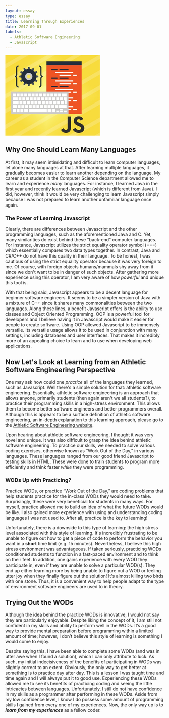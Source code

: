 ```yaml
---
layout: essay
type: essay
title: Learning Through Experiences
date: 2017-09-01
labels:
  - Athletic Software Engineering
  - Javascript
---
```


<img class="ui medium left floated rounded image" width="300" src="../images/javascript.png">

## Why One Should Learn Many Languages

At first, it may seem intimidating and difficult to learn computer languages, let alone many languages at that. After learning multiple languages, it gradually becomes easier to learn another depending on the language. My career as a student in the Computer Science department allowed me to learn and experience *many* languages. For instance, I learned Java in the first year and recently learned Javascript (which is different from Java). I did, however, think it would be very challenging to learn Javascript simply because I was not prepared to learn another unfamiliar language once again. 

### The Power of Learning Javascript

Clearly, there are differences between Javascript and the other programming languages, such as the aforementioned Java and C. Yet, many similarities do exist behind these "back-end" computer languages. For instance, Javascript utilizes the strict equality operator symbol (===) which essentially compares two data types together. In contrast, Java and C#/C++ do not have this quality in their language. To be honest, I was cautious of using the strict equality operator because it was very foreign to me. Of course, with foreign objects humans/mammals shy away from it since we don't want to be in danger of such objects. After gathering more experience using this operator, I am very aware of how *powerful* and unique this tool is. 

With that being said, Javascript appears to be a decent language for beginner software engineers. It seems to be a simpler version of Java with a mixture of C++ since it shares many commonalities between the two languages. Along these lines, a benefit Javascript offers is the ability to use classes and Object Oriented Programming. OOP is a powerful tool for developers and I believe having it in Javascript would make it easier for people to create software. Using OOP allowed Javascript to be immensely versatile. Its versatile usage allows it to be used in conjunction with many settings, including databases and user interfaces. That makes it incredibly more of an appealing choice to learn and to use when developing web applications.  

## Now Let's Look at Learning from an Athletic Software Engineering Perspective

One may ask how could one *practice* all of the languages they learned, such as Javascript. Well there's a simple solution for that: athletic software engineering. Essentially, athletic software engineering is an approach that allows anyone, primarily students (then again aren't we all students?), to practice their programming skills in a high-stress environment. This allows them to become better software engineers and better programmers overall. Although this is appears to be a surface definition of athletic software engineering, an in-depth explanation to this learning approach, please go to the [Athletic Software Engineering website](http://philipmjohnson.org/essays/ase-2017.html).

Upon hearing about athletic software engineering, I thought it was very novel and unique. It was also difficult to grasp the idea behind athletic software engineering. To practice our skills, we needed to solve various coding exercises, otherwise known as “Work Out of the Day,” in various languages. These languages ranged from our good friend Javascript to testing skills in HTML. These were done to train students to program more efficiently and think faster *while* they were programming.  

### WODs Up with Practicing? 

Practice WODs, or practice “Work Out of the Day,” are coding problems that help students practice for the in-class WODs they would need to take. Surprisingly, these were very beneficial for students in many ways. For myself, practice allowed me to build an idea of what the future WODs would be like. I also gained more experience with using and understanding coding languages I was not used to. After all, practice is the key to learning!

Unfortunately, there is a downside to this type of learning: the high stress level associated with this style of learning. It's incredibly frustrating to be unable to figure out how to get a piece of code to perform the behavior you want in a **short** time limit (e.g. 15 minutes). Nevertheless, I believe this high stress environment was advantageous. If taken seriously, practicing WODs conditioned students to function in a fast-paced environment and to think on their feet. In addition, one gains experience with every WOD they participate in, even if they are unable to solve a particular WOD(s). They end up either learning more by being unable to figure out a WOD or feeling utter joy when they finally figure out the solution! It's almost killing two birds with one stone. Thus, it is a convenient way to help people adapt to the type of environment software engineers are used to in theory.   

## Trying Out the WODs

Although the idea behind the practice WODs is innovative, I would not say they are particularly enjoyable. Despite liking the concept of it, I am still not confident in my skills and ability to perform well in the WODs. It’s a good way to provide mental preparation before programming within a limited amount of time; however, I don’t believe this style of learning is something I would come to enjoy. 

Despite saying this, I have been able to complete some WODs (and was in utter awe when I found a solution), which I can only attribute to luck. As such, my initial indecisiveness of the benefits of participating in WODs was slightly correct to an extent. Obviously, the only way to get better at something is to practice day after day. This is a lesson I was taught time and time again and I will always put it to good use. Experiencing these WODs allowed me to see its benefits of practicing coding and seeing the little intricacies between languages. Unfortunately, I still do not have confidence in my skills as a programmer after performing in these WODs. Aside from my low confidence level, I know I do possess some amount of programming skills I gained from every one of my experiences. Now, the only way up is to **_learn from my experiences_** as a fellow coder.  

